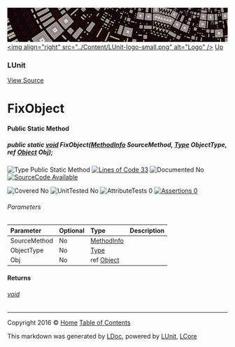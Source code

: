 ![](../Content/LUnit-banner-small.png "")
[&lt;img align=&quot;right&quot; src=&quot;../Content/LUnit-logo-small.png&quot; alt=&quot;Logo&quot; /&gt;](../../README.md)
[Up](LUnit.md)

### LUnit
[View Source](../Extensions/LUnit.cs)

# FixObject

#### Public Static Method

##### public static <a href="https://msdn.microsoft.com/en-us/library/system.void.aspx" alt="">void</a> FixObject(<a href="https://msdn.microsoft.com/en-us/library/system.reflection.methodinfo.aspx" alt="">MethodInfo</a> SourceMethod, <a href="https://msdn.microsoft.com/en-us/library/system.type.aspx" alt="">Type</a> ObjectType, ref <a href="https://msdn.microsoft.com/en-us/library/system.object.aspx" alt="">Object</a> Obj);

![Type Public Static Method](http://b.repl.ca/v1/Type-Public%20Static%20Method-blue.png "") [![Lines of Code 33](http://b.repl.ca/v1/Lines%20of%20Code-33-blue.png "")](../Extensions/LUnit.cs#L47)    ![Documented No](http://b.repl.ca/v1/Documented-No-red.png "") [![SourceCode Available](http://b.repl.ca/v1/SourceCode-Available-brightgreen.png "")](../Extensions/LUnit.cs#L47)

![Covered No](http://b.repl.ca/v1/Covered-No-red.png "") ![UnitTested No](http://b.repl.ca/v1/UnitTested-No-lightgrey.png "") ![AttributeTests 0](http://b.repl.ca/v1/AttributeTests-0-lightgrey.png "") [![Assertions 0](http://b.repl.ca/v1/Assertions-0-lightgrey.png "")](../Extensions/LUnit.cs)

###### Parameters

Parameter | Optional | Type | Description
:---  | :---  | :---  | :--- 
SourceMethod | No | [MethodInfo](https://msdn.microsoft.com/en-us/library/system.reflection.methodinfo.aspx) | 
ObjectType | No | [Type](https://msdn.microsoft.com/en-us/library/system.type.aspx) | 
Obj | No | ref [Object](https://msdn.microsoft.com/en-us/library/system.object.aspx) | 


#### Returns

###### [void](https://msdn.microsoft.com/en-us/library/system.void.aspx)



---

Copyright 2016 &copy; [Home](../../README.md) [Table of Contents](../../TableOfContents.md)

This markdown was generated by [LDoc](https://github.com/CodeSingularity/LDoc), powered by [LUnit](https://github.com/CodeSingularity/LUnit), [LCore](https://github.com/CodeSingularity/LCore)
